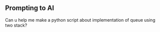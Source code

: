 ## Prompting to AI
Can u help me make a python script about implementation of queue using two stack?